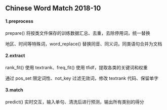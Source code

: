 ## Chinese Word Match 2018-10

#### 1.preprocess

prepare() 将按类文件保存的训练数据汇总、去重，去除停用词，统一替换

地区、时间等特殊词，word_replace() 替换同音、同义词，同类语句合并为文档

#### 2.extract

rank_fit() 使用 textrank、freq_fit() 使用 tfidf，提取各类的关键词和权重

通过 pos_set 限定词性、not_key 过滤无效词，修改 textrank 代码、保留单字

#### 3.match

predict() 实时交互，输入单句、清洗后进行预测，输出所有类别的得分